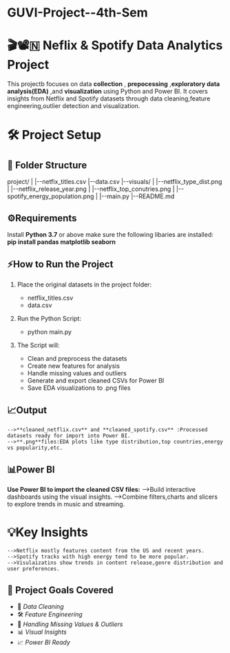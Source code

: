# GUVI-Project--4th-Sem

# 🎬📽️🇳 Neflix & Spotify Data Analytics Project 
 This projectb focuses on data **collection** , **prepocessing** ,**exploratory data analysis(EDA)** ,and **visualization** using Python and Power BI. It covers insights from Netflix and Spotify datasets through data cleaning,feature engineering,outlier detection and visualization.

 # 🛠️ Project Setup
 ## 📁 Folder Structure
  project/
  |
  |--netfix_titles.csv
  |--data.csv
  |--visuals/
  |  |--netflix_type_dist.png
  |  |--netflix_release_year.png
  |  |--netflix_top_conutries.png
  |  |--spotify_energy_population.png
  |
  |--main.py
  |--README.md

  ## ⚙️Requirements
  Install **Python 3.7** or above make sure the following libaries are installed:
  **pip install pandas matplotlib seaborn**

 ## ⚡How to Run the Project

1. Place the original datasets in the project folder:  
   - netflix_titles.csv  
   - data.csv

2. Run the Python Script:  
   - python main.py

3. The Script will:  
   - Clean and preprocess the datasets  
   - Create new features for analysis  
   - Handle missing values and outliers  
   - Generate and export cleaned CSVs for Power BI  
   - Save EDA visualizations to .png files

  ## 📈Output
    -->**cleaned_netflix.csv** and **cleaned_spotify.csv** :Processed datasets ready for import into Power BI.
    -->**.png**files:EDA plots like type distribution,top countries,energy vs popularity,etc.

  ## 📊Power BI
  **Use Power BI to import the cleaned CSV files:**
    -->Build interactive dashboards using the visual insights.
    -->Combine filters,charts and slicers to explore trends in music and streaming.

  # 💡Key Insights
    -->Netflix mostly features content from the US and recent years.
    -->Spotify tracks with high energy tend to be more popular.
    -->Visulaizatins show trends in content release,genre distribution and user preferences.

## 🎯 Project Goals Covered

- 🧹 *Data Cleaning*  
- 🛠 *Feature Engineering*  
- 🧩 *Handling Missing Values & Outliers*  
- 📊 *Visual Insights*  
- 📈 *Power BI Ready*

  

